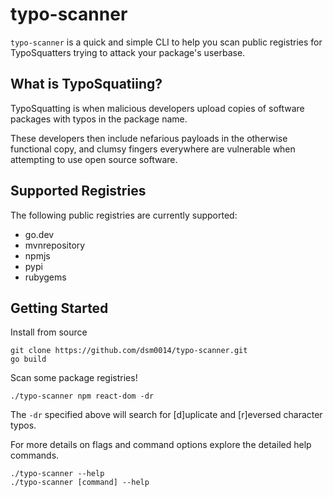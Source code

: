 # typo-scanner
`typo-scanner` is a quick and simple CLI to help you scan public registries for TypoSquatters trying to attack your package's userbase.

## What is TypoSquatiing? 
TypoSquatting is when malicious developers upload copies of software packages with typos in the package name. 

These developers then include nefarious payloads in the otherwise functional copy, and clumsy fingers everywhere 
are vulnerable when attempting to use open source software.

## Supported Registries
The following public registries are currently supported:
- go.dev
- mvnrepository
- npmjs
- pypi
- rubygems

## Getting Started
Install from source
```
git clone https://github.com/dsm0014/typo-scanner.git
go build
```

Scan some package registries!
```
./typo-scanner npm react-dom -dr
```
The `-dr` specified above will search for [d]uplicate and [r]eversed character typos.

For more details on flags and command options explore the detailed help commands.
```
./typo-scanner --help
./typo-scanner [command] --help
```
